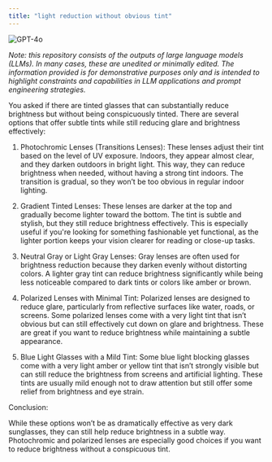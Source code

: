 ```yaml
---
title: "light reduction without obvious tint"
---
```

![GPT-4o](https://img.shields.io/badge/GPT--4o-3333FF?style=for-the-badge&logo=openai&logoColor=white)



*Note: this repository consists of the outputs of large language models (LLMs). In many cases, these are unedited or minimally edited. The information provided is for demonstrative purposes only and is intended to highlight constraints and capabilities in LLM applications and prompt engineering strategies.*


You asked if there are tinted glasses that can substantially reduce brightness but without being conspicuously tinted. There are several options that offer subtle tints while still reducing glare and brightness effectively:

1. Photochromic Lenses (Transitions Lenses): These lenses adjust their tint based on the level of UV exposure. Indoors, they appear almost clear, and they darken outdoors in bright light. This way, they can reduce brightness when needed, without having a strong tint indoors. The transition is gradual, so they won’t be too obvious in regular indoor lighting.


2. Gradient Tinted Lenses: These lenses are darker at the top and gradually become lighter toward the bottom. The tint is subtle and stylish, but they still reduce brightness effectively. This is especially useful if you're looking for something fashionable yet functional, as the lighter portion keeps your vision clearer for reading or close-up tasks.


3. Neutral Gray or Light Gray Lenses: Gray lenses are often used for brightness reduction because they darken evenly without distorting colors. A lighter gray tint can reduce brightness significantly while being less noticeable compared to dark tints or colors like amber or brown.


4. Polarized Lenses with Minimal Tint: Polarized lenses are designed to reduce glare, particularly from reflective surfaces like water, roads, or screens. Some polarized lenses come with a very light tint that isn’t obvious but can still effectively cut down on glare and brightness. These are great if you want to reduce brightness while maintaining a subtle appearance.


5. Blue Light Glasses with a Mild Tint: Some blue light blocking glasses come with a very light amber or yellow tint that isn’t strongly visible but can still reduce the brightness from screens and artificial lighting. These tints are usually mild enough not to draw attention but still offer some relief from brightness and eye strain.



Conclusion:

While these options won’t be as dramatically effective as very dark sunglasses, they can still help reduce brightness in a subtle way. Photochromic and polarized lenses are especially good choices if you want to reduce brightness without a conspicuous tint.

